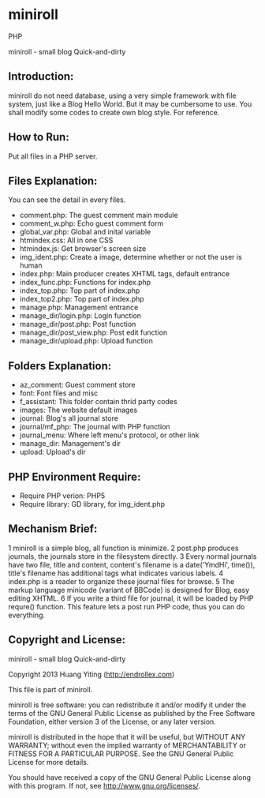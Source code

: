 miniroll
========

PHP

miniroll - small blog Quick-and-dirty

Introduction:
-------------
miniroll do not need database, using a very simple framework with file system,
just like a Blog Hello World. But it may be cumbersome to use.
You shall modify some codes to create own blog style. For reference.

How to Run:
-----------
Put all files in a PHP server.

Files Explanation:
------------------
You can see the detail in every files.

* comment.php: The guest comment main module
* comment_w.php: Echo guest comment form
* global_var.php: Global and inital variable
* htmindex.css: All in one CSS
* htmindex.js: Get browser's screen size
* img_ident.php: Create a image, determine whether or not the user is human
* index.php: Main producer creates XHTML tags, default entrance
* index_func.php: Functions for index.php
* index_top.php: Top part of index.php
* index_top2.php: Top part of index.php
* manage.php: Management entrance
* manage_dir/login.php: Login function
* manage_dir/post.php: Post function
* manage_dir/post_view.php: Post edit function
* manage_dir/upload.php: Upload function

Folders Explanation:
--------------------
* az_comment: Guest comment store
* font: Font files and misc
* f_assistant: This folder contain thrid party codes
* images: The website default images
* journal: Blog's all journal store
* journal/mf_php: The journal with PHP function
* journal_menu: Where left menu's protocol, or other link
* manage_dir: Management's dir
* upload: Upload's dir

PHP Environment Require:
------------------------
* Require PHP verion: PHP5
* Require library: GD library, for img_ident.php

Mechanism Brief:
----------
1 miniroll is a simple blog, all function is minimize.
2 post.php produces journals, the journals store in the filesystem directly.
3 Every normal journals have two file, title and content, content's filename is a date('YmdHi', time()),
  title's filename has additional tags what indicates various labels.
4 index.php is a reader to organize these journal files for browse.
5 The markup language minicode (variant of BBCode) is designed for Blog, easy editing XHTML.
6 If you write a third file for journal, it will be loaded by PHP requre() function.
  This feature lets a post run PHP code, thus you can do everything.

Copyright and License:
-------------------
miniroll - small blog Quick-and-dirty

Copyright 2013 Huang Yiting (http://endrollex.com)

This file is part of miniroll.

miniroll is free software: you can redistribute it and/or modify
it under the terms of the GNU General Public License as published by
the Free Software Foundation, either version 3 of the License, or
any later version.

miniroll is distributed in the hope that it will be useful,
but WITHOUT ANY WARRANTY; without even the implied warranty of
MERCHANTABILITY or FITNESS FOR A PARTICULAR PURPOSE.  See the
GNU General Public License for more details.

You should have received a copy of the GNU General Public License
along with this program.  If not, see <http://www.gnu.org/licenses/>.
